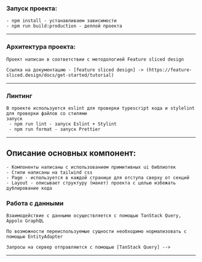 ### Запуск проекта:

```
- npm install - устанавливаем зависимости
- npm run build:production - деплой проекта
```

---

### Архитектура проекта:

```
Проект написан в соответствии с методологией Feature sliced design

Ссылка на документацию - [feature sliced design] -> (https://feature-sliced.design/docs/get-started/tutorial)
```

---

### Линтинг

```
В проекте используется eslint для проверки typescript кода и stylelint для проверки файлов со стилями
запуск
 - npm run lint - запуск Eslint + Stylint
 - npm run format - запуск Prettier
```

---

## Описание основных компонент:

```
- Компоненты написаны с использованием примитивных ui библиотек
- Стили написаны на tailwind css
- Page - используется в каждой странице для отступа сверху от секций
- Layout - описывает структуру (макет) проекта с целью избежать дублирование кода
```

### Работа с данными

```
Взаимодействие с данными осуществляется с помощью TanStack Query, Appolo GraphQL

По возможности переиспользуемые сущности необходимо нормализовать с помощью EntityAdapter

Запросы на сервер отправляются с помощью [TanStack Query] -->
```

---
